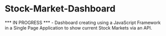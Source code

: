 # Stock-Market-Dashboard
*** IN PROGRESS *** - Dashboard creating using a JavaScript Framework in a Single Page Application to show current Stock Markets via an API.
